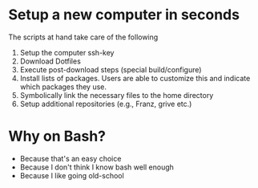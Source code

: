 # Setup a new computer in seconds

The scripts at hand take care of the following
1. Setup the computer ssh-key
2. Download Dotfiles
3. Execute post-download steps (special build/configure)
4. Install lists of packages. Users are able to customize this and indicate
   which packages they use.
5. Symbolically link the necessary files to the home directory
6. Setup additional repositories (e.g., Franz, grive etc.)


# Why on Bash?

- Because that's an easy choice
- Because I don't think I know bash well enough
- Because I like going old-school
